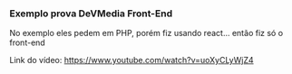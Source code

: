 ### Exemplo prova DeVMedia Front-End

No exemplo eles pedem em PHP, porém fiz usando react... então fiz só o front-end

Link do vídeo: <https://www.youtube.com/watch?v=uoXyCLyWjZ4>